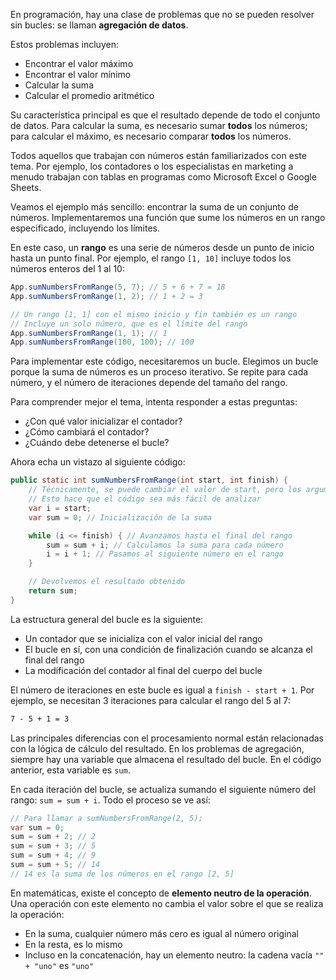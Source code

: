 En programación, hay una clase de problemas que no se pueden resolver sin bucles: se llaman **agregación de datos**.

Estos problemas incluyen:

* Encontrar el valor máximo
* Encontrar el valor mínimo
* Calcular la suma
* Calcular el promedio aritmético

Su característica principal es que el resultado depende de todo el conjunto de datos. Para calcular la suma, es necesario sumar **todos** los números; para calcular el máximo, es necesario comparar **todos** los números.

Todos aquellos que trabajan con números están familiarizados con este tema. Por ejemplo, los contadores o los especialistas en marketing a menudo trabajan con tablas en programas como Microsoft Excel o Google Sheets.

Veamos el ejemplo más sencillo: encontrar la suma de un conjunto de números. Implementaremos una función que sume los números en un rango especificado, incluyendo los límites.

En este caso, un **rango** es una serie de números desde un punto de inicio hasta un punto final. Por ejemplo, el rango `[1, 10]` incluye todos los números enteros del 1 al 10:

```java
App.sumNumbersFromRange(5, 7); // 5 + 6 + 7 = 18
App.sumNumbersFromRange(1, 2); // 1 + 2 = 3

// Un rango [1, 1] con el mismo inicio y fin también es un rango
// Incluye un solo número, que es el límite del rango
App.sumNumbersFromRange(1, 1); // 1
App.sumNumbersFromRange(100, 100); // 100
```

Para implementar este código, necesitaremos un bucle. Elegimos un bucle porque la suma de números es un proceso iterativo. Se repite para cada número, y el número de iteraciones depende del tamaño del rango.

Para comprender mejor el tema, intenta responder a estas preguntas:

* ¿Con qué valor inicializar el contador?
* ¿Cómo cambiará el contador?
* ¿Cuándo debe detenerse el bucle?

Ahora echa un vistazo al siguiente código:

```java
public static int sumNumbersFromRange(int start, int finish) {
    // Técnicamente, se puede cambiar el valor de start, pero los argumentos de entrada deben mantenerse en su valor original
    // Esto hace que el código sea más fácil de analizar
    var i = start;
    var sum = 0; // Inicialización de la suma

    while (i <= finish) { // Avanzamos hasta el final del rango
        sum = sum + i; // Calculamos la suma para cada número
        i = i + 1; // Pasamos al siguiente número en el rango
    }

    // Devolvemos el resultado obtenido
    return sum;
}
```

La estructura general del bucle es la siguiente:

* Un contador que se inicializa con el valor inicial del rango
* El bucle en sí, con una condición de finalización cuando se alcanza el final del rango
* La modificación del contador al final del cuerpo del bucle

El número de iteraciones en este bucle es igual a `finish - start + 1`. Por ejemplo, se necesitan 3 iteraciones para calcular el rango del 5 al 7:

```md
7 - 5 + 1 = 3
```

Las principales diferencias con el procesamiento normal están relacionadas con la lógica de cálculo del resultado. En los problemas de agregación, siempre hay una variable que almacena el resultado del bucle. En el código anterior, esta variable es `sum`.

En cada iteración del bucle, se actualiza sumando el siguiente número del rango: `sum = sum + i`. Todo el proceso se ve así:

```java
// Para llamar a sumNumbersFromRange(2, 5);
var sum = 0;
sum = sum + 2; // 2
sum = sum + 3; // 5
sum = sum + 4; // 9
sum = sum + 5; // 14
// 14 es la suma de los números en el rango [2, 5]
```

En matemáticas, existe el concepto de **elemento neutro de la operación**. Una operación con este elemento no cambia el valor sobre el que se realiza la operación:

* En la suma, cualquier número más cero es igual al número original
* En la resta, es lo mismo
* Incluso en la concatenación, hay un elemento neutro: la cadena vacía `"" + "uno"` es `"uno"`
